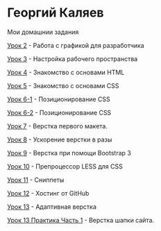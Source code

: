 # Георгий Каляев
Мои домашнии задания

[Урок 2](https://github.com/GeorgeKalyaev/GeorgeKalyaev.github.io/tree/master/lesson_2/img "Работа с графикой для разработчика") - Работа с графикой для разработчика

[Урок 3](https://github.com/GeorgeKalyaev/GeorgeKalyaev.github.io/tree/master/lesson_3 "Настройка рабочего пространства") - Настройка рабочего пространства

[Урок 4](https://github.com/GeorgeKalyaev/GeorgeKalyaev.github.io/tree/master/lesson_4 "Знакомство с основами HTML ") - Знакомство с основами HTML 

[Урок 5](https://github.com/GeorgeKalyaev/GeorgeKalyaev.github.io/tree/master/lesson_5 "Знакомство с основами CSS ") - Знакомство с основами CSS 

[Урок 6-1](GeorgeKalyaev.github.io/lesson_6-1/ "Позиционирование CSS") - Позиционирование CSS

[Урок 6-2](GeorgeKalyaev.github.io/lesson_6-2/ "Позиционирование CSS") - Позиционирование CSS

[Урок 7](GeorgeKalyaev.github.io/lesson_7/ "Верстка первого макета.") - Верстка первого макета.

[Урок 8](GeorgeKalyaev.github.io/lesson_8/ "Ускорение верстки в разы") - Ускорение верстки в разы

[Урок 9](GeorgeKalyaev.github.io/lesson_9/ "Верстка при помощи Bootstrap 3") - Верстка при помощи Bootstrap 3

[Урок 10](https://github.com/GeorgeKalyaev/GeorgeKalyaev.github.io/tree/master/lesson_10 "Препроцессор LESS для CSS") - Препроцессор LESS для CSS

[Урок 11](https://github.com/GeorgeKalyaev/GeorgeKalyaev.github.io/tree/master/lesson_11 "Сниппеты ") - Сниппеты 

[Урок 12](https://georgekalyaev.github.io/ "Хостинг от GitHub") - Хостинг от GitHub

[Урок 13](GeorgeKalyaev.github.io/lesson_13/ "Адаптивная верстка") - Адаптивная верстка

[Урок 13 Практика Часть 1](GeorgeKalyaev.github.io/lesson_14_praktica_1/src/ " Практика. Часть 1 Верстка шапки сайта.") - Верстка шапки сайта.

